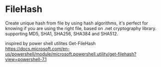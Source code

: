 # FileHash
Create unique hash from file by using hash algorithms, it's perfect for knowing if you are using the right file, based on .net cryptography library.<br />
supporting MD5, SHA1, SHA256, SHA384 and SHA512.

inspired by power shell utilites Get-FileHash<br /> 
https://docs.microsoft.com/en-us/powershell/module/microsoft.powershell.utility/get-filehash?view=powershell-7.1
